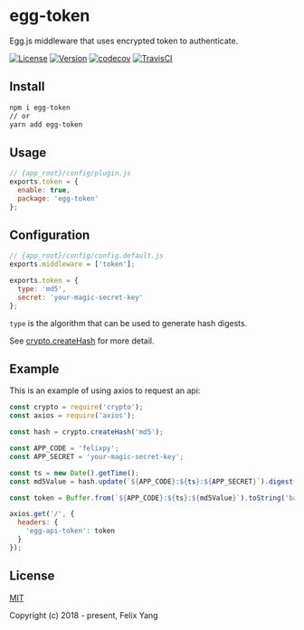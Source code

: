 # egg-token

Egg.js middleware that uses encrypted token to authenticate.

[![License](https://img.shields.io/github/license/codetrial/egg-token.svg)](https://github.com/codetrial/egg-token)
[![Version](https://img.shields.io/npm/v/egg-token.svg)](https://www.npmjs.com/package/egg-token)
[![codecov](https://codecov.io/gh/codetrial/egg-token/branch/develop/graph/badge.svg)](https://codecov.io/gh/codetrial/egg-token)
[![TravisCI](https://travis-ci.org/codetrial/egg-token.svg?branch=develop)](https://travis-ci.org/codetrial/egg-token)

## Install

```bash
npm i egg-token
// or
yarn add egg-token
```

## Usage

```js
// {app_root}/config/plugin.js
exports.token = {
  enable: true,
  package: 'egg-token'
};
```

## Configuration

```js
// {app_root}/config/config.default.js
exports.middleware = ['token'];

exports.token = {
  type: 'md5',
  secret: 'your-magic-secret-key'
};
```

`type` is the algorithm that can be used to generate hash digests.

See [crypto.createHash](https://nodejs.org/api/crypto.html#crypto_crypto_createhash_algorithm_options) for more detail.

## Example

This is an example of using axios to request an api:

```js
const crypto = require('crypto');
const axios = require('axios');

const hash = crypto.createHash('md5');

const APP_CODE = 'felixpy';
const APP_SECRET = 'your-magic-secret-key';

const ts = new Date().getTime();
const md5Value = hash.update(`${APP_CODE}:${ts}:${APP_SECRET}`).digest('hex');

const token = Buffer.from(`${APP_CODE}:${ts}:${md5Value}`).toString('base64');

axios.get('/', {
  headers: {
    'egg-api-token': token
  }
});
```

## License

[MIT](http://opensource.org/licenses/MIT)

Copyright (c) 2018 - present, Felix Yang
